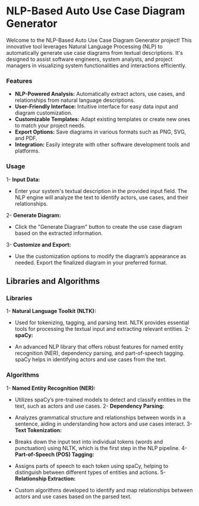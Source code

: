 # NLP-Based Auto Use Case Diagram Generator
Welcome to the NLP-Based Auto Use Case Diagram Generator project! This innovative tool leverages Natural Language Processing (NLP) to automatically generate use case diagrams from textual descriptions. It's designed to assist software engineers, system analysts, and project managers in visualizing system functionalities and interactions efficiently.
### Features
- **NLP-Powered Analysis:** Automatically extract actors, use cases, and relationships from natural language descriptions.
- **User-Friendly Interface:** Intuitive interface for easy data input and diagram customization.
- **Customizable Templates:** Adapt existing templates or create new ones to match your project needs.
- **Export Options:** Save diagrams in various formats such as PNG, SVG, and PDF.
- **Integration:** Easily integrate with other software development tools and platforms.

### Usage
1- **Input Data:**
- Enter your system's textual description in the provided input field. The NLP engine will analyze the text to identify actors, use cases, and their relationships.

2- **Generate Diagram:**
- Click the "Generate Diagram" button to create the use case diagram based on the extracted information.

3- **Customize and Export:**
- Use the customization options to modify the diagram’s appearance as needed.
Export the finalized diagram in your preferred format.

## Libraries and Algorithms
### Libraries
1- **Natural Language Toolkit (NLTK):**

- Used for tokenizing, tagging, and parsing text. NLTK provides essential tools for processing the textual input and extracting relevant entities.
2- **spaCy:**

- An advanced NLP library that offers robust features for named entity recognition (NER), dependency parsing, and part-of-speech tagging. spaCy helps in identifying actors and use cases from the text.

### Algorithms
1- **Named Entity Recognition (NER):**

- Utilizes spaCy’s pre-trained models to detect and classify entities in the text, such as actors and use cases.
2- **Dependency Parsing:**

- Analyzes grammatical structure and relationships between words in a sentence, aiding in understanding how actors and use cases interact.
3- **Text Tokenization:**

- Breaks down the input text into individual tokens (words and punctuation) using NLTK, which is the first step in the NLP pipeline.
4- **Part-of-Speech (POS) Tagging:**

- Assigns parts of speech to each token using spaCy, helping to distinguish between different types of entities and actions.
5- **Relationship Extraction:**

- Custom algorithms developed to identify and map relationships between actors and use cases based on the parsed text.

